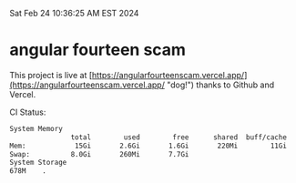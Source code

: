 Sat Feb 24 10:36:25 AM EST 2024

# angular fourteen scam


This project is live at [https://angularfourteenscam.vercel.app/](https://angularfourteenscam.vercel.app/ "dog!") thanks to Github and Vercel.

CI Status: 

```bash
System Memory
               total        used        free      shared  buff/cache   available
Mem:            15Gi       2.6Gi       1.6Gi       220Mi        11Gi        12Gi
Swap:          8.0Gi       260Mi       7.7Gi
System Storage
678M	.
```
```bash
